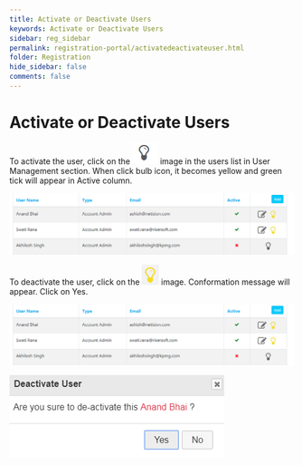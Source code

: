 ```yaml
---
title: Activate or Deactivate Users
keywords: Activate or Deactivate Users
sidebar: reg_sidebar
permalink: registration-portal/activatedeactivateuser.html
folder: Registration
hide_sidebar: false
comments: false
---
```


# Activate or Deactivate Users

To activate the user, click on the ![](/images/20_1.png) image in the users list in User Management section. When click bulb icon, it becomes yellow and green tick will appear in Active column.

![](/images/21.png)

 To deactivate the user, click on the ![](/images/21_1.png) image. Conformation message will appear. Click on Yes.

![](/images/22.png)

![](/images/23.png)
